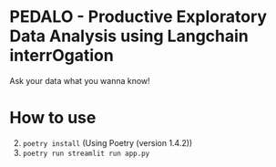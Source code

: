 # PEDALO - Productive Exploratory Data Analysis using Langchain interrOgation

Ask your data what you wanna know!

# How to use

2. `poetry install` (Using Poetry (version 1.4.2))
3. `poetry run streamlit run app.py`
